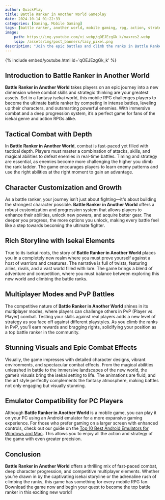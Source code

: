 ```yaml
---
author: QuickPlay
title: Battle Ranker in Another World Gameplay
date: 2024-10-14 01:22:33
categories: [Gaming, Mobile Gaming]
tags: [battle ranker, another world, mobile gaming, rpg, action, strategy, isekai]
image: 
    path: https://img.youtube.com/vi_webp/qOEJEzgGk_k/maxres2.webp
    lqip: /assets/img/post_banners/lazy_pixel.png
description: "Join the epic battles and climb the ranks in Battle Ranker in Another World, an action-packed isekai RPG where strategy and combat mastery are key."
---
```


{% include embed/youtube.html id='qOEJEzgGk_k' %}

## Introduction to Battle Ranker in Another World

**Battle Ranker in Another World** takes players on an epic journey into a new dimension where combat skills and strategic thinking are your greatest assets. Set in a fantasy isekai world, this mobile RPG challenges players to become the ultimate battle ranker by competing in intense battles, leveling up their characters, and outsmarting powerful enemies. With immersive combat and a deep progression system, it’s a perfect game for fans of the isekai genre and action RPGs alike.

## Tactical Combat with Depth

In **Battle Ranker in Another World**, combat is fast-paced yet filled with tactical depth. Players must master a combination of attacks, skills, and magical abilities to defeat enemies in real-time battles. Timing and strategy are essential, as enemies become more challenging the higher you climb the rank ladder. The game encourages players to learn enemy patterns and use the right abilities at the right moment to gain an advantage.

## Character Customization and Growth

As a battle ranker, your journey isn’t just about fighting—it's about building the strongest character possible. **Battle Ranker in Another World** offers a robust customization and progression system that allows players to enhance their abilities, unlock new powers, and acquire better gear. The deeper you progress, the more options you unlock, making every battle feel like a step towards becoming the ultimate fighter.

## Rich Storyline with Isekai Elements

True to its isekai roots, the story of **Battle Ranker in Another World** places you in a completely new realm where you must prove yourself against a host of warriors and creatures. The narrative is full of twists, featuring allies, rivals, and a vast world filled with lore. The game brings a blend of adventure and competition, where you must balance between exploring this new world and climbing the battle ranks.

## Multiplayer Modes and PvP Battles

The competitive nature of **Battle Ranker in Another World** shines in its multiplayer modes, where players can challenge others in PvP (Player vs. Player) combat. Testing your skills against real players adds a new level of strategy as you face off against different playstyles. As you climb the ranks in PvP, you’ll earn rewards and bragging rights, solidifying your position as a top battle ranker in the community.

## Stunning Visuals and Epic Combat Effects

Visually, the game impresses with detailed character designs, vibrant environments, and spectacular combat effects. From the magical abilities unleashed in battle to the immersive landscapes of the new world, the game’s visuals bring the isekai setting to life. The animations are fluid, and the art style perfectly complements the fantasy atmosphere, making battles not only engaging but visually stunning.

## Emulator Compatibility for PC Players

Although **Battle Ranker in Another World** is a mobile game, you can play it on your PC using an Android emulator for a more expansive gaming experience. For those who prefer gaming on a larger screen with enhanced controls, check out our guide on the [Top 10 Best Android Emulators for Windows and Mac](https://quickplaymobile.github.io/posts/Top-10-Best-Android-Emulators-for-Windows-and-Mac/). This allows you to enjoy all the action and strategy of the game with even greater precision.

## Conclusion

**Battle Ranker in Another World** offers a thrilling mix of fast-paced combat, deep character progression, and competitive multiplayer elements. Whether you’re drawn in by the captivating isekai storyline or the adrenaline rush of climbing the ranks, this game has something for every mobile RPG fan. Download the game now and begin your quest to become the top battle ranker in this exciting new world!
